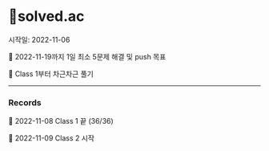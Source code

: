 # 🔹solved.ac
시작일: 2022-11-06


📍 2022-11-19까지 1일 최소 5문제 해결 및 push 목표

📍 Class 1부터 차근차근 풀기

---
### Records

🦾 2022-11-08 Class 1 끝 (36/36)

🦾 2022-11-09 Class 2 시작
